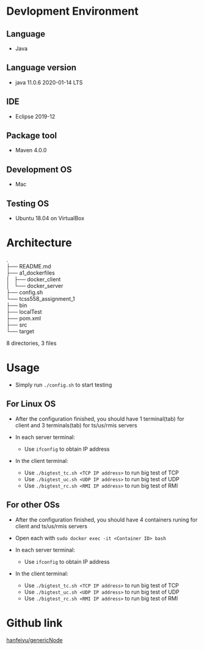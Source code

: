 # Devlopment Environment
## Language
  - Java

## Language version
  - java 11.0.6 2020-01-14 LTS

## IDE
  - Eclipse 2019-12

## Package tool
  - Maven 4.0.0

## Development OS 
  - Mac

## Testing OS 
  - Ubuntu 18.04 on VirtualBox

# Architecture
.  
├── README.md  
├── a1_dockerfiles  
│   ├── docker_client  
│   └── docker_server  
├── config.sh  
└── tcss558_assignment_1  
    ├── bin  
    ├── localTest  
    ├── pom.xml  
    ├── src  
    └── target  

8 directories, 3 files  

# Usage
  - Simply run `./config.sh` to start testing

## For Linux OS
  - After the configuration finished, you should have 1 terminal(tab) for client
and 3 terminals(tab) for ts/us/rmis servers

  - In each server terminal:
    - Use `ifconfig` to obtain IP address

  - In the client terminal:
    - Use `./bigtest_tc.sh <TCP IP address>` to run big test of TCP
    - Use `./bigtest_uc.sh <UDP IP address>` to run big test of UDP
    - Use `./bigtest_rc.sh <RMI IP address>` to run big test of RMI

## For other OSs
  - After the configuration finished, you should have 4 containers runing for
client and ts/us/rmis servers

  - Open each with `sudo docker exec -it <Container ID> bash`

  - In each server terminal:
    - Use `ifconfig` to obtain IP address

  - In the client terminal:
    - Use `./bigtest_tc.sh <TCP IP address>` to run big test of TCP
    - Use `./bigtest_uc.sh <UDP IP address>` to run big test of UDP
    - Use `./bigtest_rc.sh <RMI IP address>` to run big test of RMI

# Github link
[hanfeiyu/genericNode](https://github.com/hanfeiyu/genericNode)



